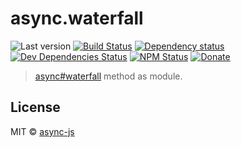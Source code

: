 # async.waterfall

![Last version](https://img.shields.io/github/tag/async-js/waterfall.svg?style=flat-square)
[![Build Status](http://img.shields.io/travis/async-js/waterfall/master.svg?style=flat-square)](https://travis-ci.org/async-js/waterfall)
[![Dependency status](http://img.shields.io/david/async-js/waterfall.svg?style=flat-square)](https://david-dm.org/async-js/waterfall)
[![Dev Dependencies Status](http://img.shields.io/david/dev/async-js/waterfall.svg?style=flat-square)](https://david-dm.org/async-js/waterfall#info=devDependencies)
[![NPM Status](http://img.shields.io/npm/dm/waterfall.svg?style=flat-square)](https://www.npmjs.org/package/waterfall)
[![Donate](https://img.shields.io/badge/donate-paypal-blue.svg?style=flat-square)](https://paypal.me/kikobeats)

> [async#waterfall](https://github.com/async-js/async#waterfall) method as module.

## License

MIT © [async-js](https://github.com/async-js)
